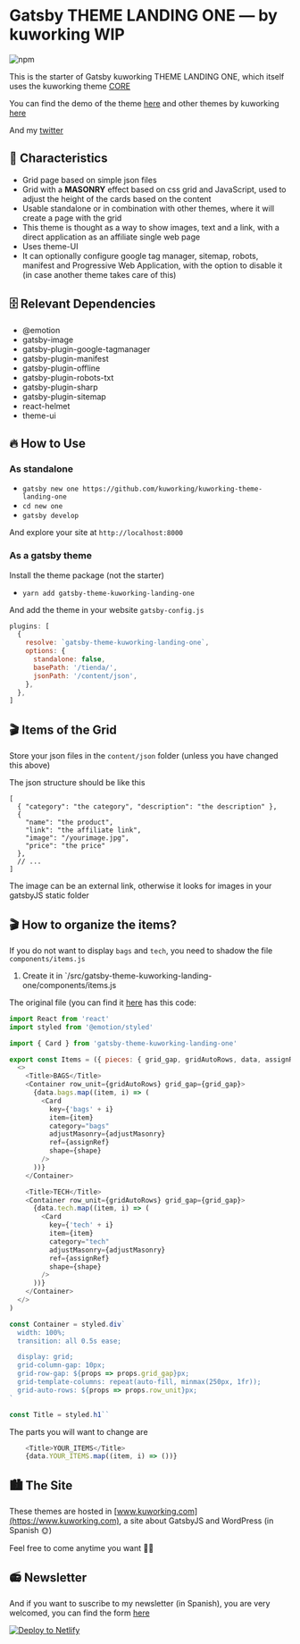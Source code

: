 # Gatsby THEME LANDING ONE — by kuworking WIP

![npm](https://img.shields.io/npm/v/kuworking-theme-landing-one?style=flat-square)

This is the starter of Gatsby kuworking THEME LANDING ONE, which itself uses the kuworking theme [CORE](https://github.com/kuworking/gatsby-theme-kuworking-core)

You can find the demo of the theme [here](https://www.kuworking.com/themes/landing-one) and other themes by kuworking [here](https://www.kuworking.com/themes)

And my [twitter](https://twitter.com/intent/follow?screen_name=kuworking)

## 🚀 Characteristics

- Grid page based on simple json files
- Grid with a **MASONRY** effect based on css grid and JavaScript, used to adjust the height of the cards based on the content
- Usable standalone or in combination with other themes, where it will create a page with the grid
- This theme is thought as a way to show images, text and a link, with a direct application as an affiliate single web page
- Uses theme-UI
- It can optionally configure google tag manager, sitemap, robots, manifest and Progressive Web Application, with the option to disable it (in case another theme takes care of this)

## 🗄️ Relevant Dependencies

- @emotion
- gatsby-image
- gatsby-plugin-google-tagmanager
- gatsby-plugin-manifest
- gatsby-plugin-offline
- gatsby-plugin-robots-txt
- gatsby-plugin-sharp
- gatsby-plugin-sitemap
- react-helmet
- theme-ui

## 🔥 How to Use

### As standalone

- `gatsby new one https://github.com/kuworking/kuworking-theme-landing-one`
- `cd new one`
- `gatsby develop`

And explore your site at `http://localhost:8000`

### As a gatsby theme

Install the theme package (not the starter)

- `yarn add gatsby-theme-kuworking-landing-one`

And add the theme in your website `gatsby-config.js`

```js
plugins: [
  {
    resolve: `gatsby-theme-kuworking-landing-one`,
    options: {
      standalone: false,
      basePath: '/tienda/',
      jsonPath: '/content/json',
    },
  },
]
```

## 🎬 Items of the Grid

Store your json files in the `content/json` folder (unless you have changed this above)

The json structure should be like this

```
[
  { "category": "the category", "description": "the description" },
  {
    "name": "the product",
    "link": "the affiliate link",
    "image": "/yourimage.jpg",
    "price": "the price"
  },
  // ...
]
```

The image can be an external link, otherwise it looks for images in your gatsbyJS static folder

## 🎬 How to organize the items?

If you do not want to display `bags` and `tech`, you need to shadow the file `components/items.js`

1. Create it in `/src/gatsby-theme-kuworking-landing-one/components/items.js

The original file (you can find it [here](https://github.com/kuworking/gatsby-theme-kuworking-landing-one/blob/master/src/components/items.js) has this code:

```js
import React from 'react'
import styled from '@emotion/styled'

import { Card } from 'gatsby-theme-kuworking-landing-one'

export const Items = ({ pieces: { grid_gap, gridAutoRows, data, assignRef, adjustMasonry, shape } }) => (
  <>
    <Title>BAGS</Title>
    <Container row_unit={gridAutoRows} grid_gap={grid_gap}>
      {data.bags.map((item, i) => (
        <Card
          key={'bags' + i}
          item={item}
          category="bags"
          adjustMasonry={adjustMasonry}
          ref={assignRef}
          shape={shape}
        />
      ))}
    </Container>

    <Title>TECH</Title>
    <Container row_unit={gridAutoRows} grid_gap={grid_gap}>
      {data.tech.map((item, i) => (
        <Card
          key={'tech' + i}
          item={item}
          category="tech"
          adjustMasonry={adjustMasonry}
          ref={assignRef}
          shape={shape}
        />
      ))}
    </Container>
  </>
)

const Container = styled.div`
  width: 100%;
  transition: all 0.5s ease;

  display: grid;
  grid-column-gap: 10px;
  grid-row-gap: ${props => props.grid_gap}px;
  grid-template-columns: repeat(auto-fill, minmax(250px, 1fr));
  grid-auto-rows: ${props => props.row_unit}px;
`

const Title = styled.h1``
```

The parts you will want to change are

```js
    <Title>YOUR_ITEMS</Title>
    {data.YOUR_ITEMS.map((item, i) => ())}
```

## 🏙 The Site

These themes are hosted in [www.kuworking.com](https://www.kuworking.com), a site about GatsbyJS and WordPress (in Spanish 🌞)

Feel free to come anytime you want 🙋‍♂️

## 📻 Newsletter

And if you want to suscribe to my newsletter (in Spanish), you are very welcomed, you can find the form [here](https://www.kuworking.com/list)

[![Deploy to Netlify](https://www.netlify.com/img/deploy/button.svg)](https://app.netlify.com/start/deploy?repository=https://github.com/kuworking/kuworking-theme-landing-one)

